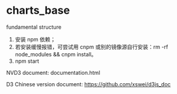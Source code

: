 # charts_base
fundamental structure

1. 安装 npm 依赖；
2. 若安装缓慢报错，可尝试用 cnpm 或别的镜像源自行安装：rm -rf node_modules && cnpm install。
3. npm start 


NVD3 document:
documentation.html

D3 Chinese version document:
https://github.com/xswei/d3js_doc
